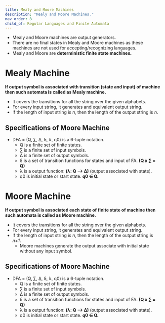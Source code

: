 ```yaml
---
title: Mealy and Moore Machines
description: "Mealy and Moore Machines."
nav_order: 8
child_of: Regular Languages and Finite Automata
---
```

- Mealy and Moore machines are output generators.
- There are no final states in Mealy and Moore machines as these machines are not used for accepting/recognizing languages.
- Mealy and Moore are **deterministic finite state machines.**

# Mealy Machine

**If output symbol is associated with transition  (state and input) of machine then such automata is called as Mealy machine.**

- It covers the transitions for all the string over the given alphabets.
- For every input string, it generates and equivalent output string.
- If the length of input string is *n*, then the length of the output string is *n*.

## Specifications of Moore Machine

- DFA = (Q, ∑, ∆, δ, λ, q0) is a 6-tuple notation.
	- Q is a finite set of finite states.
	- ∑ is a finite set of input symbols.
    - ∆ is a finite set of output symbols.
	- δ is a set of transition functions for states and input of FA. **(Q x ∑ = Q)**
    - λ is a output function: **(λ: Q --> ∆)** (output associated with state).
	- q0 is initial state or start state. **q0 ∈ Q.**


# Moore Machine

**If output symbol is associated each state of finite state of machine then such automata is called as Moore machine.**

- It covers the transitions for all the string over the given alphabets.
- For every input string, it generates and equivalent output string.
- If the length of input string is *n*, then the length of the output string is *n+1*.
    - Moore machines generate the output associate with initial state without any input symbol.

## Specifications of Moore Machine

- DFA = (Q, ∑, ∆, δ, λ, q0) is a 6-tuple notation.
	- Q is a finite set of finite states.
	- ∑ is a finite set of input symbols.
    - ∆ is a finite set of output symbols.
	- δ is a set of transition functions for states and input of FA. **(Q x ∑ = Q)**
    - λ is a output function: **(λ: Q --> ∆)** (output associated with state).
	- q0 is initial state or start state. **q0 ∈ Q.**
